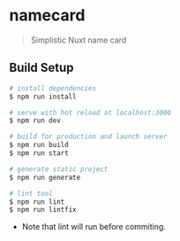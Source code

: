 # namecard

> Simplistic Nuxt name card

## Build Setup

``` bash
# install dependencies
$ npm run install

# serve with hot reload at localhost:3000
$ npm run dev

# build for production and launch server
$ npm run build
$ npm run start

# generate static project
$ npm run generate

# lint tool
$ npm run lint
$ npm run lintfix

```
* Note that lint will run before commiting.
